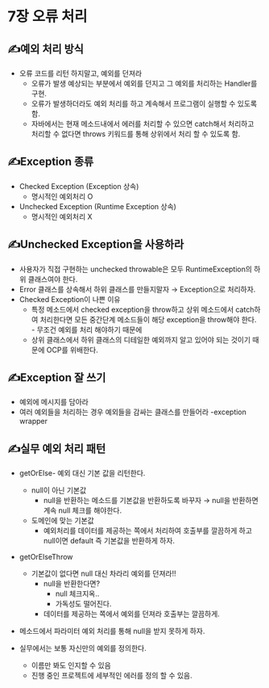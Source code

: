# 7장 오류 처리

## ✍️예외 처리 방식
- 오류 코드를 리턴 하지말고, 예외를 던져라
  - 오류가 발생 예상되는 부분에서 예외를 던지고 그 예외를 처리하는 Handler를 구현.
  - 오류가 발생하더라도 예외 처리를 하고 계속해서 프로그램이 실행할 수 있도록 함.
  - 자바에서는 현재 메소드내에서 에러를 처리할 수 있으면 catch해서 처리하고 처리할 수 없다면 throws 키워드를 통해 상위에서 처리 할 수 있도록 함.
        
## ✍️Exception 종류
- Checked Exception (Exception 상속)
    - 명시적인 예외처리 O
- Unchecked Exception (Runtime Exception 상속)
    - 명시적인 예외처리 X
        
## ✍️Unchecked Exception을 사용하라
- 사용자가 직접 구현하는 unchecked throwable은 모두 RuntimeException의 하위 클래스여야 한다.
- Error 클래스를 상속해서 하위 클래스를 만들지말자 → Exception으로 처리하자.
- Checked Exception이 나쁜 이유
    - 특정 메소드에서 checked exception을 throw하고 상위 메소드에서 catch하여 처리한다면 모든 중간단계 메소드들이 해당 exception을 throw해야 한다. - 무조건 예외를 처리 해야하기 때문에
    - 상위 클래스에서 하위 클래스의 디테일한 예외까지 알고 있어야 되는 것이기 때문에 OCP를 위배한다.
        
## ✍️Exception 잘 쓰기
- 예외에 메시지를 담아라
- 여러 예외들을 처리하는 경우 예외들을 감싸는 클래스를 만들어라 -exception wrapper
    
## ✍️실무 예외 처리 패턴
- getOrElse- 예외 대신 기본 값을 리턴한다.
    - null이 아닌 기본값
        - null을 반환하는 메소드를 기본값을 반환하도록 바꾸자 → null을 반환하면 계속 null 체크를 해야한다.
    - 도메인에 맞는 기본값
        - 예외처리를 데이터를 제공하는 쪽에서 처리하여 호출부를 깔끔하게 하고 null이면 default 즉 기본값을 반환하게 하자.
            
- getOrElseThrow
    - 기본값이 없다면 null 대신 차라리 예외를 던져라!!
        - null을 반환한다면?
            - null 체크지옥..
            - 가독성도 떨어진다.
        - 데이터를 제공하는 쪽에서 예외를 던져라 호출부는 깔끔하게.
- 메소드에서  파라미터 예외 처리를 통해 null을 받지 못하게 하자.
- 실무에서는 보통 자신만의 예외를 정의한다.
    - 이름만 봐도 인지할 수 있음
    - 진행 중인 프로젝트에 세부적인 에러를 정의 할 수 있음.

